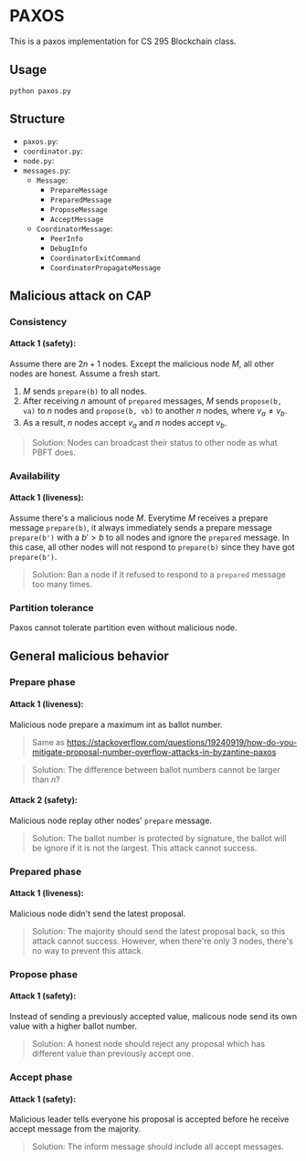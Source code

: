 # PAXOS

This is a paxos implementation for CS 295 Blockchain class.

## Usage

```
python paxos.py
```

## Structure


* `paxos.py`:
* `coordinator.py`:
* `node.py`:
* `messages.py`:
  * `Message`:
    * `PrepareMessage`
    * `PreparedMessage`
    * `ProposeMessage`
    * `AcceptMessage`
  * `CoordinatorMessage`:
    * `PeerInfo`
    * `DebugInfo`
    * `CoordinatorExitCommand`
    * `CoordinatorPropagateMessage`

## Malicious attack on CAP

### **C**onsistency
#### Attack 1 (safety):

Assume there are $2n + 1$ nodes. Except the malicious node $M$, all other nodes are honest. Assume a fresh start.

  1. $M$ sends `prepare(b)` to all nodes.
  2. After receiving $n$ amount of `prepared` messages, $M$ sends `propose(b, va)` to $n$ nodes and `propose(b, vb)` to another $n$ nodes, where $v_a \neq v_b$.
  3. As a result, $n$ nodes accept $v_a$ and $n$ nodes accept $v_b$.

> Solution:
> Nodes can broadcast their status to other node as what PBFT does.



### **A**vailability
#### Attack 1 (liveness):

Assume there's a malicious node $M$. Everytime $M$ receives a prepare message `prepare(b)`, it always immediately sends a prepare message `prepare(b')` with a $b' > b$ to all nodes and ignore the `prepared` message. In this case, all other nodes will not respond to `prepare(b)` since they have got `prepare(b')`.

> Solution:
> Ban a node if it refused to respond to a `prepared` message too many times.

### **P**artition tolerance

Paxos cannot tolerate partition even without malicious node.


## General malicious behavior

### Prepare phase

#### Attack 1 (liveness):

Malicious node prepare a maximum int as ballot number.

> Same as https://stackoverflow.com/questions/19240919/how-do-you-mitigate-proposal-number-overflow-attacks-in-byzantine-paxos

> Solution:
> The difference between ballot numbers cannot be larger than $n$?

#### Attack 2 (safety):

Malicious node replay other nodes' `prepare` message.

> Solution:
> The ballot number is protected by signature, the ballot will be ignore if it is not the largest. This attack cannot success.

### Prepared phase

#### Attack 1 (liveness):

Malicious node didn't send the latest proposal.

> Solution:
> The majority should send the latest proposal back, so this attack cannot success.
> However, when there're only 3 nodes, there's no way to prevent this attack.

### Propose phase

#### Attack 1 (safety):

Instead of sending a previously accepted value, malicous node send its own value with a higher ballot number.

> Solution:
> A honest node should reject any proposal which has different value than previously accept one.

### Accept phase

#### Attack 1 (safety):

Malicious leader tells everyone his proposal is accepted before he receive accept message from the majority.

> Solution:
> The inform message should include all accept messages.


